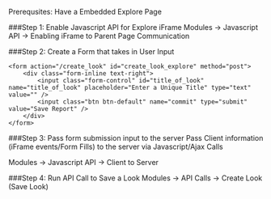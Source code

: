 Prerequsites: Have a Embedded Explore Page

###Step 1: Enable Javascript API for Explore iFrame
  Modules -> Javascript API -> Enabling iFrame to Parent Page Communication

###Step 2: Create a Form that takes in User Input 
```
<form action="/create_look" id="create_look_explore" method="post">
	<div class="form-inline text-right">
		<input class="form-control" id="title_of_look" name="title_of_look" placeholder="Enter a Unique Title" type="text" value="" />
		<input class="btn btn-default" name="commit" type="submit" value="Save Report" />
	</div>
</form>
```

###Step 3: Pass form submission input to the server
Pass Client information (iFrame events/Form Fills) to the server via Javascript/Ajax Calls

Modules -> Javascript API -> Client to Server

###Step 4: Run API Call to Save a Look
  Modules -> API Calls -> Create Look (Save Look)
  



